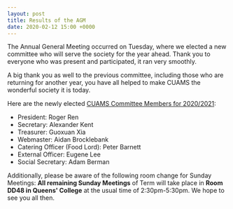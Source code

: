```yaml
---
layout: post
title: Results of the AGM
date: 2020-02-12 15:00 +0000
---
```

The Annual General Meeting occurred on Tuesday, where we elected a new committee who will serve the society for the year ahead. Thank you to everyone who was present and participated, it ran very smoothly.

A big thank you as well to the previous committee, including those who are returning for another year, you have all helped to make CUAMS the wonderful society it is today.

Here are the newly elected [CUAMS Committee Members for 2020/2021](/assets/images/posts/committee_2020-2021.jpg):

- President: Roger Ren
- Secretary: Alexander Kent
- Treasurer: Guoxuan Xia
- Webmaster: Aidan Brocklebank
- Catering Officer (Food Lord): Peter Barnett
- External Officer: Eugene Lee
- Social Secretary: Adam Berman

Additionally, please be aware of the following room change for Sunday Meetings: **All remaining Sunday Meetings** of Term will take place in **Room DD48 in Queens' College** at the usual time of 2:30pm-5:30pm. We hope to see you all then.


